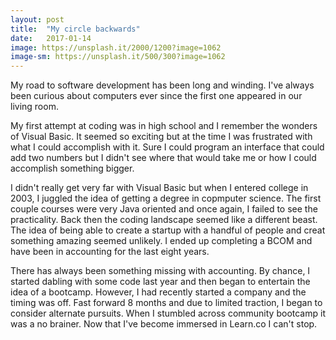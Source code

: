 ```yaml
---
layout: post
title:  "My circle backwards"
date:   2017-01-14
image: https://unsplash.it/2000/1200?image=1062
image-sm: https://unsplash.it/500/300?image=1062
---
```



My road to software development has been long and winding. I've always been curious about computers ever since the first one appeared in our living room. 

My first attempt at coding was in high school and I remember the wonders of Visual Basic. It seemed so exciting but at the time I was frustrated with what I could accomplish with it. Sure I could program an interface that could add two numbers but I didn't see where that would take me or how I could accomplish something bigger.

I didn't really get very far with Visual Basic but when I entered college in 2003, I juggled the idea of getting a degree in copmputer science. The first couple courses were very Java oriented and once again, I failed to see the practicality. Back then the coding landscape seemed like a different beast. The idea of being able to create a startup with a handful of people and creat something amazing seemed unlikely. I ended up completing a BCOM and have been in accounting for the last eight years.

There has always been something missing with accounting. By chance, I started dabling with some code last year and then began to entertain the idea of a bootcamp. However, I had recently started a company and the timing was off. Fast forward 8 months and due to limited traction, I began to consider alternate pursuits. When I stumbled across community bootcamp it was a no brainer. Now that I've become immersed in Learn.co I can't stop. 


